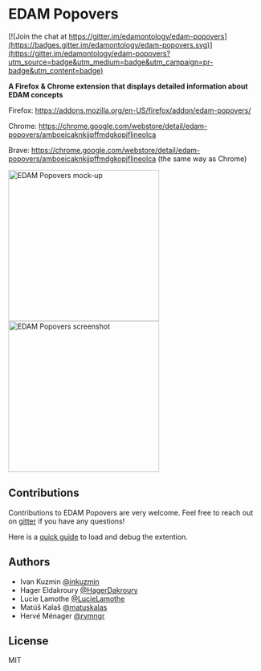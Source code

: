 # EDAM Popovers

[![Join the chat at https://gitter.im/edamontology/edam-popovers](https://badges.gitter.im/edamontology/edam-popovers.svg)](https://gitter.im/edamontology/edam-popovers?utm_source=badge&utm_medium=badge&utm_campaign=pr-badge&utm_content=badge)

**A Firefox & Chrome extension that displays detailed information about EDAM concepts**

Firefox: https://addons.mozilla.org/en-US/firefox/addon/edam-popovers/

Chrome: https://chrome.google.com/webstore/detail/edam-popovers/amboeicaknkjjpffmdgkopjfljneolca

Brave: https://chrome.google.com/webstore/detail/edam-popovers/amboeicaknkjjpffmdgkopjfljneolca (the same way as Chrome)

<img src="https://pbs.twimg.com/media/D-xw245WkAAN7Tq?format=jpg&name=4096x4096" alt="EDAM Popovers mock-up" height="300"/><img src="https://lh3.googleusercontent.com/mA-t-wWBDPhlt1IqS3XUCloKDJn9qobHIc2QvuNRPw8_hyqIQxx3wblrdKqQKYIL-dU_TKljFYmVrWUDPbYKLgp61g=w640-h400-e365-rj-sc0x00ffffff" alt="EDAM Popovers screenshot" height="300"/>

## Contributions

Contributions to EDAM Popovers are very welcome. Feel free to reach out on [gitter](https://gitter.im/edamontology/edam-popovers) if you have any questions! 

Here is a [quick guide](https://github.com/edamontology/edam-popovers/blob/main/CONTRIBUTING.md#firefox) to load and debug the extention.

## Authors

- Ivan Kuzmin [@inkuzmin](https://twitter.com/inkuzmin)
- Hager Eldakroury [@HagerDakroury](https://github.com/HagerDakroury)
- Lucie Lamothe [@LucieLamothe](https://github.com/LucieLamothe)
- Matúš Kalaš [@matuskalas](https://twitter.com/matuskalas)
- Hervé Ménager [@rvmngr](https://twitter.com/rvmngr)

## License

MIT
